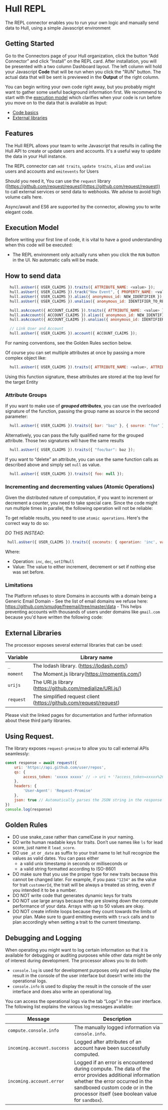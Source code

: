 # Hull REPL

The REPL connector enables you to run your own logic and manually send data to Hull, using a simple Javascript environment

## Getting Started

Go to the Connectors page of your Hull organization, click the button “Add Connector” and click “Install” on the REPL card. After installation, you will be presented with a two column Dashboard layout. The left column will hold your Javascript **Code** that will be run when you click the "RUN" button. The actual data that will be sent is previewed in the **Output** of the right column.

You can begin writing your own code right away, but you probably might want to gather some useful background information first. We recommend to start with the [execution model](#Execution-Model) which clarifies when your code is run before you move on to the data that is available as Input:

- [Code basics](#Code-basics)
- [External libraries](#External-Libraries)

## Features

The Hull REPL allows your team to write Javascript that results in calling the Hull API to create or update users and accounts. It's a useful way to update the data in your Hull instance.

The REPL connector can `add traits`, `update traits`, `alias` and `unalias` users and accounts and `emitevents` for Users

Should you need it, You can use the `request` library ([https://github.com/request/request](https://github.com/request/request)) to call external services or send data to webhooks. We advise to avoid high volume calls here.

Async/await and ES6 are supported by the connector, allowing you to write elegant code.

## Execution Model

Before writing your first line of code, it is vital to have a good understanding when this code will be executed:

- The REPL environment only actually runs when you click the `RUN` button in the UI. No automatic calls will be made.

## How to send data

```javascript
  hull.asUser({ USER_CLAIMS }).traits({ ATTRIBUTE_NAME: <value> });
  hull.asUser({ USER_CLAIMS }).track("New Event", { PROPERTY_NAME: <value> });
  hull.asUser({ USER_CLAIMS }).alias({ anonymous_id: NEW_IDENTIFIER });
  hull.asUser({ USER_CLAIMS }).unalias({ anonymous_id: IDENTIFIER_TO_REMOVE });

  hull.asAccount({ ACCOUNT_CLAIMS }).traits({ ATTRIBUTE_NAME: <value> });
  hull.asAccount({ ACCOUNT_CLAIMS }).alias({ anonymous_id: NEW_IDENTIFIER });
  hull.asAccount({ ACCOUNT_CLAIMS }).unalias({ anonymous_id: IDENTIFIER_TO_REMOVE });

  // Link User and Account
  hull.asUser({ USER_CLAIMS }).account({ ACCOUNT_CLAIMS });
```

For naming conventions, see the Golden Rules section below.

Of course you can set multiple attributes at once by passing a more complex object like:

```javascript
  hull.asUser({ USER_CLAIMS }).traits({ ATTRIBUTE_NAME: <value>, ATTRIBUTE2_NAME: <value> })
```

Using this function signature, these attributes are stored at the top level for the target Entity

### Attribute Groups

If you want to make use of ***grouped attributes***, you can use the overloaded signature of the function, passing the group name as source in the second parameter:

```javascript
  hull.asUser({ USER_CLAIMS }).traits({ bar: "baz" }, { source: "foo" })
```

Alternatively, you can pass the fully qualified name for the grouped attribute. Those two signatures will have the same results

```javascript
  hull.asUser({ USER_CLAIMS }).traits({ "foo/bar": baz });
```

If you want to “delete” an attribute, you can use the same function calls as described above and simply set `null`  as value.

```javascript
  hull.asUser({ USER_CLAIMS }).traits({ foo: null });
```


### Incrementing and decrementing values (Atomic Operations)

Given the distributed nature of computation, if you want to increment or decrement a counter, you need to take special care. Since the code might run multiple times in parallel, the following operation will not be reliable:

To get reliable results, you need to use `atomic operations`. Here's the correct way to do so:

_DO THIS INSTEAD_:

```javascript
 hull.asUser({ USER_CLAIMS }).traits({ coconuts: { operation: 'inc', value: 1 } })
```

Where:
- Operation: `inc`, `dec`, `setIfNull`
- Value: The value to either increment, decrement or set if nothing else was set before.

### Limitations

The Platform refuses to store Domains in accounts with a domain being a Generic Email Domain - See the list of email domains we refuse here: https://github.com/smudge/freemail/tree/master/data  - This helps preventing accounts with thousands of users under domains like `gmail.com` because you'd have written the following code:

## External Libraries

The processor exposes several external libraries that can be used:

|**Variable**| **Library name**                                                  |
|------------| ------------------------------------------------------------------|
|`_`         | The lodash library. (https://lodash.com/)                         |
|`moment`    | The Moment.js library(https://momentjs.com/)                      |
|`urijs`     | The URI.js library (https://github.com/medialize/URI.js/)         |
|`request`   | The simplified request client (https://github.com/request/request)|

Please visit the linked pages for documentation and further information about these third party libraries.

## Using Request.

The library exposes `request-promise` to allow you to call external APIs seamlessly:

```javascript
const response = await request({
    uri: 'https://api.github.com/user/repos',
    qs: {
        access_token: 'xxxxx xxxxx' // -> uri + '?access_token=xxxxx%20xxxxx'
    },
    headers: {
        'User-Agent': 'Request-Promise'
    },
    json: true // Automatically parses the JSON string in the response
})
console.log(response)
```

## Golden Rules

- DO use snake_case rather than camelCase in your naming.
- DO write human readable keys for traits. Don’t use names like `ls` for lead score, just name it `lead_score`.
- DO use `_at` or `_date` as suffix to your trait name to let hull recognize the values as valid dates. You can pass either
  - a valid unix timestamp in seconds or milliseconds or
  - a valid string formatted according to ISO-8601
- DO make sure that you use the proper type for new traits because this cannot be changed later. For example, if you pass `"1234"` as the value for trait `customerId`, the trait will be always a treated as string, even if you intended it to be a number.
- DO NOT write code that generates dynamic keys for traits
- DO NOT use large arrays because they are slowing down the compute performance of your data. Arrays with up to 50 values are okay.
- DO NOT create infinite loops because they count towards the limits of your plan. Make sure to guard emitting events with `track` calls and to plan accordingly when setting a trait to the current timestamp.

## Debugging and Logging

When operating you might want to log certain information so that it is available for debugging or auditing purposes while other data might be only of interest during development. The processor allows you to do both:

- `console.log` is used for development purposes only and will display the result in the console of the user interface but doesn’t write into the operational logs.
- `console.info` is used to display the result in the console of the user interface and does also write an operational log.

You can access the operational logs via the tab “Logs” in the user interface. The following list explains the various log messages available:

| **Message**                | **Description**                                                                                                                                                                                                               |
| -------------------------- | ----------------------------------------------------------------------------------------------------------------------------------------------------------------------------------------------------------------------------- |
| `compute.console.info`     | The manually logged information via `console.info`.                                                                                                                                                                           |
| `incoming.account.success` | Logged after attributes of an account have been successfully computed.                                                                                                                                                        |
| `incoming.account.error`      | Logged if an error is encountered during compute. The data of the error provides additional information whether the error occurred in the sandboxed custom code or in the processor itself (see boolean value for `sandbox`). |
